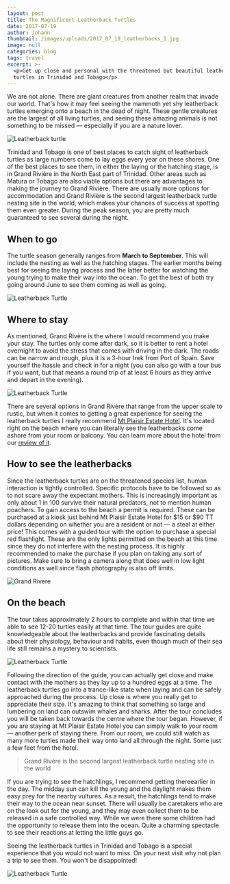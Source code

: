 ```yaml
---
layout: post
title: The Magnificent Leatherback Turtles
date: 2017-07-19
author: Johann
thumbnail: /images/uploads/2017_07_19_leatherbacks_1.jpg
image: null
categories: blog
tags: travel
excerpt: >-
  <p>Get up close and personal with the threatened but beautiful leatherback
  turtles in Trinidad and Tobago</p>
---
```

We are not alone. There are giant creatures from another realm that invade our world. That's how it may feel seeing the mammoth yet shy leatherback turtles emerging onto a beach in the dead of night. These gentle creatures are the largest of all living turtles, and seeing these amazing animals is not something to be missed &mdash; especially if you are a nature lover.

![Leatherback turtle](/images/uploads/2017_07_19_leatherbacks_6.jpg)

Trinidad and Tobago is one of best places to catch sight of leatherback turtles as large numbers come to lay eggs every year on these shores. One of the best places to see them, in either the laying or the hatching stage, is in Grand Rivière in the North East part of Trinidad. Other areas such as Matura or Tobago are also viable options but there are advantages to making the journey to Grand Rivière. There are usually more options for accommodation and Grand Rivière is the second largest leatherback turtle nesting site in the world, which makes your chances of success at spotting them even greater. During the peak season, you are pretty much guaranteed to see several during the night.

## When to go

The turtle season generally ranges from **March to September**. This will include the nesting as well as the hatching stages. The earlier months being best for seeing the laying process and the latter better for watching the young trying to make their way into the ocean. To get the best of both try going around June to see them coming as well as going.  

![Leatherback Turtle](/images/uploads/2017_07_19_leatherbacks_4.jpg)

## Where to stay

As mentioned, Grand Rivère is the where I would recommend you make your stay. The turtles only come after dark, so it is better to rent a hotel overnight to avoid the stress that comes with driving in the dark. The roads can be narrow and rough, plus it is a 3-hour trek from Port of Spain. Save yourself the hassle and check in for a night (you can also go with a tour bus if you want, but that means a round trip of at least 6 hours as they arrive and depart in the evening).  

![Leatherback Turtle](/images/uploads/2017_07_19_leatherbacks_3.jpg)

There are several options in Grand Rivère that range from the upper scale to rustic, but when it comes to getting a great experience for seeing the leatherback turtles I really recommend [Mt Plaisir Estate Hotel](http://mtplaisir.com). It's located right on the beach where you can literally see the leatherbacks come ashore from your room or balcony. You can learn more about the hotel from our [review of it](https://www.oliveandmango.com/mtplaisir).


## How to see the leatherbacks

Since the leatherback turtles are on the threatened species list, human interaction is tightly controlled. Specific protocols have to be followed so as to not scare away the expectant mothers. This is increasingly important as only about 1 in 100 survive their natural predators, not to mention human poachers. To gain access to the beach a permit is required. These can be purchased at a kiosk just behind Mt Plaisir Estate Hotel for $15 or $90 TT dollars depending on whether you are a resident or not &mdash; a steal at either price! This comes with a guided tour with the option to purchase a special red flashlight. These are the only lights permitted on the beach at this time since they do not interfere with the nesting process. It is highly recommended to make the purchase if you plan on taking any sort of pictures. Make sure to bring a camera along that does well in low light conditions as well since flash photography is also off limits.  

![Grand Rivere](/images/uploads/2017_07_19_leatherbacks_7.jpg)


## On the beach

The tour takes approximately 2 hours to complete and within that time we able to see 12-20 turtles easily at that time. The tour guides are quite knowledgeable about the leatherbacks and provide fascinating details about their physiology, behaviour and habits, even though much of their sea life still remains a mystery to scientists.

![Leatherback Turtle](/images/uploads/2017_07_19_leatherbacks_5.jpg)

Following the direction of the guide, you can actually get close and make contact with the mothers as they lay up to a hundred eggs at a time. The leatherback turtles go into a trance-like state when laying and can be safely approached during the process. Up close is where you really get to appreciate their size. It's amazing to think that something so large and lumbering on land can outswim whales and sharks. After the tour concludes you will be taken back towards the centre where the tour began. However, if you are staying at Mt Plaisir Estate Hotel you can simply walk to your room &mdash; another perk of staying there. From our room, we could still watch as many more turtles made their way onto land all through the night. Some just a few feet from the hotel.

> Grand Rivère is the second largest leatherback turtle nesting site in the world

If you are trying to see the hatchlings, I recommend getting there​ earlier in the day. The midday sun can kill the young and the daylight makes them easy prey for the nearby vultures. As a result, the hatchlings​ tend to make their way to the ocean near sunset. There will usually be caretakers who are on the look out for the young, and they may even collect them to be released in a safe controlled way. While we were there some children had the opportunity to release them into the ocean. Quite a charming spectacle to see their reactions at letting the little guys go.

Seeing the leatherback turtles in Trinidad and Tobago is a special experience that you would not want to miss. On your next visit why not plan a trip to see them. You won't be disappointed!

![Leatherback Turtle](/images/uploads/2017_07_19_leatherbacks_3.jpg)

